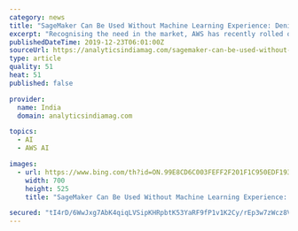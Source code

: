 ```yaml
---
category: news
title: "SageMaker Can Be Used Without Machine Learning Experience: Denis Batalov, AWS"
excerpt: "Recognising the need in the market, AWS has recently rolled out a number of machine learning offerings that claim to help organisations to get ready for the deployment efforts. In a chat with Denis Batalov, Worldwide Technical Leader, ML and AI, Amazon Web Services, at the AI Conclave 2019, he spoke about the artificial intelligence (AI ..."
publishedDateTime: 2019-12-23T06:01:00Z
sourceUrl: https://analyticsindiamag.com/sagemaker-can-be-used-without-machine-learning-experience-denis-batalov-aws/
type: article
quality: 51
heat: 51
published: false

provider:
  name: India
  domain: analyticsindiamag.com

topics:
  - AI
  - AWS AI

images:
  - url: https://www.bing.com/th?id=ON.99E8CD6C003FEFF2F201F1C950EDF193
    width: 700
    height: 525
    title: "SageMaker Can Be Used Without Machine Learning Experience: Denis Batalov, AWS"

secured: "tI4rD/6WwJxg7AbK4qiqLVSipKHRpbtK53YaRF9fP1v1K2Cy/rEp3w7zWcz8VLTDEKOzmp72myPTyY4bHTR+tuX7ri8OU1JLILo/cl3kPXt7eSYesvQYgRcM8MmniKTIfGuetU3tGgWlSbsMhYsK+tDT4BNE358kNYc/4Z6oQzxRi6k3MmE6flkbN5YXshNU58tgM24QZ5gTWqLfqKB2BpcADTzeCsJI9czbjk4GGRACiFZKVrTbpcapTons1fgv3gsEQxa9TtFAcQ2gSptkcQ==;ZaPS2UW8torLxrOFrr9LjQ=="
---
```


